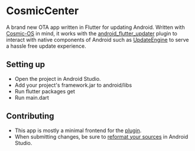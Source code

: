 # CosmicCenter

A brand new OTA app written in Flutter for updating Android. Written with [Cosmic-OS](https://cosmic-os.org/) in mind, it works with the [android_flutter_updater](https://github.com/AgentFabulous/android_flutter_updater) plugin to interact with native components of Android such as [UpdateEngine](https://android.googlesource.com/platform/frameworks/base/+/master/core/java/android/os/UpdateEngine.java) to serve a hassle free update experience.

## Setting up
- Open the project in Android Studio.
- Add your project's framework.jar to android/libs
- Run flutter packages get 
- Run main.dart

## Contributing
- This app is mostly a minimal frontend for the [plugin](https://github.com/AgentFabulous/android_flutter_updater).
- When submitting changes, be sure to [reformat your sources](https://flutter.dev/docs/development/tools/formatting) in Android Studio.
